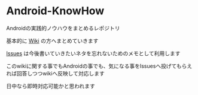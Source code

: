 Android-KnowHow
===============

Androidの実践的ノウハウをまとめるレポジトリ


基本的に [Wiki](https://github.com/ichigotake/Android-KnowHow/wiki) の方へまとめていきます

[Issues](https://github.com/ichigotake/Android-KnowHow/issues) は今後書いていきたいネタを忘れないためのメモとして利用します

このwikiに関する事でもAndroidの事でも、気になる事をIssuesへ投げてもらえれば回答しつつwikiへ反映して対応します

日中なら即時対応可能かと思われます

